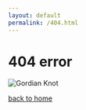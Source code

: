```yaml
---
layout: default
permalink: /404.html
---
```


<h1>404 error</h1>

![Gordian Knot]({{site.url}}/assets/img/Alexander_cuts_the_Gordian_Knot.jpg)

[back to home]({{site.url}})

